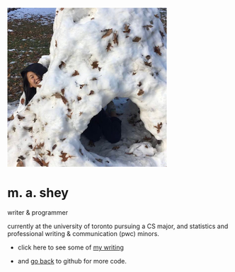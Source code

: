 

![me](IMG_0439.png)

# m. a. shey
writer & programmer

currently at the university of toronto pursuing a CS major, 
and statistics and professional writing & communication (pwc) minors.



* click here to see some of 
  [my writing](writing.md)
            
* and 
 [go back](http://github.com/tapiocabub) to github for more code.

           
           
